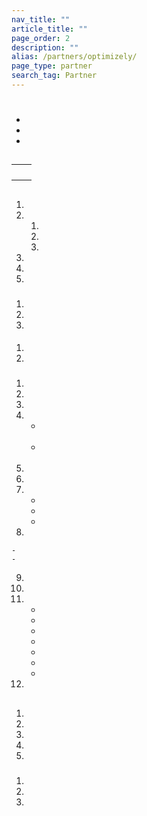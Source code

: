 ```yaml
---
nav_title: ""
article_title: ""
page_order: 2
description: ""
alias: /partners/optimizely/
page_type: partner
search_tag: Partner
---
```


# 

> 



- 
- 
- 

## 

|                      |  |
|----------------------------------|-------------|
|  |  |
|                |  |
|                          |  |
|          |  |


## 

###  

1. 
2.  
    1. 
    2. 
    2. 
3. 
4. 
5.   




 
 
 




 


###  

 



#### 



1. 
2. 
3. 



#### 

 

1. 
2. 



###  



1. 
2. 
3. 
4. 
   -  <br><br>
   -    <br><br>
5. 
6. 
7. 
    -   
    -   
    -  
8.   
    
    -  
    -  
9. 
10. 
11. 
    -  
    -  
    -   
    -  
    - 
    -  
    -  
12.  

## 

### 



1. 
2. 
3.  
4.  
5. 

### 



1. 
2. 
3. 

